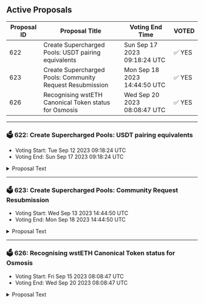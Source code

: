 ## Active Proposals

| Proposal ID | Proposal Title | Voting End Time | VOTED |
|-------------|----------------|-----------------|-------|
| 622 | Create Supercharged Pools: USDT pairing equivalents | Sun Sep 17 2023 09:18:24 UTC | ✅ YES |
| 623 | Create Supercharged Pools: Community Request Resubmission | Mon Sep 18 2023 14:44:50 UTC | ✅ YES |
| 626 | Recognising wstETH Canonical Token status for Osmosis | Wed Sep 20 2023 08:08:47 UTC | ✅ YES |

---

### 🗳 622: Create Supercharged Pools: USDT pairing equivalents
- Voting Start: Tue Sep 12 2023 09:18:24 UTC
- Voting End: Sun Sep 17 2023 09:18:24 UTC

<details>
<summary>Proposal Text</summary>
 
This proposal would create 29 new Supercharged Liquidity pools, all of which have been proposed as OSMO paired supercharged pools in previous proposals. 

## Background
During the rollout period, the creation of Supercharged Liquidity pools is permissioned by governance as established in [Proposal 532](https://www.mintscan.io/osmosis/proposals/532). 

## Choice of Pools
The proposed pools are all pools that have been proposed as OSMO supercharged pools with some exceptions: 

ETH, can currently only be a Quote asset due to the 18 exponent issue, and Stablecoins should be used as Quote where possible. 

WBTC, which will have a native deployment proposed soon which will be proposed as the Canonical version of WBTC. 

DOT, which has Composable listing soon which will be proposed as the Canonical version of DOT. 

CMST, due to the uncertainty around the recent Harbor exploit impact. 

Pools are created with 0.2% spread factor, and 0.05% spread factor alternatives for larger (Major or >m TVL) pools. 

## List of Pools to be created
* DAI/USDT 0.05%
* DAI/USDT 0.01%
* IST/USDT 0.05%
* IST/USDT 0.01%
* CRO/USDT 0.2%
* CRO/USDT 0.05%
* AKT/USDT 0.2%
* AKT/USDT 0.05%
* AXL/USDT 0.2%
* AXL/USDT 0.05%
* SCRT/USDT 0.2%
* STARS/USDT 0.2%
* JUNO/USDT 0.2%
* STRD/USDT 0.2%
* MARS/USDT 0.2%
* ION/USDT 0.2%
* XPRT/USDT 0.2%
* MED/USDT 0.2%
* SOMM/USDT 0.2%
* BLD/USDT 0.2%
* KAVA/USDT 0.2%
* IRIS/USDT 0.2%
* DVPN/USDT 0.2%
* BTSG/USDT 0.2%
* UMEE/USDT 0.2%
* stIBCX/USDT 0.2%
* HUAHUA/USDT 0.2%
* NCT/USDT 0.2%
* GRAV/USDT 0.2% 

**Forum Thread**:[https://forum.osmosis.zone/t/create-supercharged-pools-usdt-pairing-equivalents/277](https://forum.osmosis.zone/t/create-supercharged-pools-usdt-pairing-equivalents/277)
</details>

---

### 🗳 623: Create Supercharged Pools: Community Request Resubmission
- Voting Start: Wed Sep 13 2023 14:44:50 UTC
- Voting End: Mon Sep 18 2023 14:44:50 UTC

<details>
<summary>Proposal Text</summary>
 
This is a resubmission of [Proposal 614](https://www.mintscan.io/osmosis/proposals/614) with the corrected parameters for 4 of the pools which were previously submitted as lower case denoms in error, resulting in non-functional pools.

* YieldETH/ETH, 0.05% Spread
* ETH.wh/ETH, 0.05% Spread
* MANTA/OSMO, 0.2% Spread
* USDC.wh/OSMO, 0.2% Spread

**Forum Thread**:[https://forum.osmosis.zone/t/create-supercharged-pools-community-requests/278](https://forum.osmosis.zone/t/create-supercharged-pools-community-requests/278)
</details>

---

### 🗳 626: Recognising wstETH Canonical Token status for Osmosis
- Voting Start: Fri Sep 15 2023 08:08:47 UTC
- Voting End: Wed Sep 20 2023 08:08:47 UTC

<details>
<summary>Proposal Text</summary>
 
This proposal signals that Osmosis adopts wstETH via Neutron as the canonical version of wstETH. 

## Details 
This proposal signals that wstETH minted via Neutron will be the canonical version of wstETH in use on Osmosis, replacing the current version that arrives as a representative of the token minted on Ethereum via the Axelar bridge. 

wstETH currently exists on Osmosis via Axelar, however the bridging fees for token movements have led to this not being widely adopted within the Cosmos despite the increasing prevalence of Liquid Staked Tokens in the ecosystem. 

wstETH on Neutron is minted as a wrapper contract that will serve as a bridge agnostic anchor for wstETH across the Cosmos. Initially, this will be integrated with Axelar as the provider and may be upgraded into a multibridge solution in the future without changing the denomination. 

For further information on the technical implementation of wstETH on Neutron see this [forum post](https://research.lido.fi/t/lido-on-cosmos-initial-deployment/5338). 

Canonical status sets the following agreement: 

**Default Asset List** – assets will be unprefixed in the app.osmosis.zone default asset list, e.g. wstETH with all other bridges’ assets being bridge1wstETH, bridge2wstETH, etc. Osmosis DAO requests that allied/friendly front-ends do the same, though any front-end is free to make its own decisions. 

**Osmosis Incentives** – the DAO commits to prioritizing the Canonical Bridge assets, incentivizing them earlier and more heavily than the comparable assets of non-canonical bridges. In general, canonical pools should earn substantially more incentives per dollar of liquidity than their counterpart pools–under the base incentives model, not necessarily counting external incentive matching. 

Forum Thread: [https://forum.osmosis.zone/t/recognising-wsteth-canonical-token-status-for-osmosis/299](https://forum.osmosis.zone/t/recognising-wsteth-canonical-token-status-for-osmosis/299)
</details>
